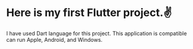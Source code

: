 <h1>Here is my first Flutter project.✌</h1>
I have used Dart language for this project.
This application is compatible can run Apple, Android, and Windows.

